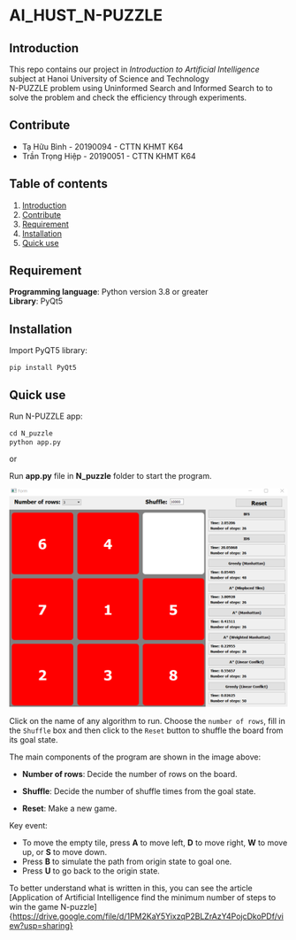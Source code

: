 # AI_HUST_N-PUZZLE

## Introduction
This repo contains our project in *Introduction to Artificial Intelligence* subject at Hanoi University of Science and Technology  
N-PUZZLE problem using Uninformed Search and Informed Search to to solve the problem and check the efficiency through experiments.

## Contribute
+ Tạ Hữu Bình - 20190094 - CTTN KHMT K64
+ Trần Trọng Hiệp - 20190051 - CTTN KHMT K64

## Table of contents
1. [Introduction](#Introduction)
2. [Contribute](#Contribute)
3. [Requirement](#Dependencies)
4. [Installation](#INSTALLATION)
5. [Quick use](#QUICK-USE)
## Requirement
**Programming language**: Python version 3.8 or greater  
**Library**: PyQt5  
## Installation
Import PyQT5 library:
```
pip install PyQt5
```

## Quick use
Run N-PUZZLE app:
```
cd N_puzzle
python app.py
```

or

Run **app.py** file in **N_puzzle** folder to start the program.

![image](Illustration/StateIllustration.png)  


Click on the name of any algorithm to run.
Choose the `number of rows`, fill in the `Shuffle` box and then click to the `Reset` button to shuffle the board from its goal state.

The main components of the program are shown in the image above:

+ **Number of rows**: Decide the number of rows on the board.

+ **Shuffle**: Decide the number of shuffle times from the goal state.

+ **Reset**: Make a new game.

Key event: 
+ To move the empty tile, press **A** to move left, **D** to move right, **W** to move up, or **S** to move down.  
+ Press **B** to simulate the path from origin state to goal one.  
+ Press **U** to go back to the origin state.  

To better understand what is written in this, you can see the article [Application of Artificial Intelligence find the minimum number of steps to win the game N-puzzle] {https://drive.google.com/file/d/1PM2KaY5YixzqP2BLZrAzY4PojcDkoPDf/view?usp=sharing}

